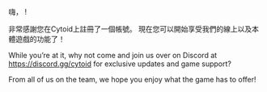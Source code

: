 嗨， <username>!

非常感謝您在Cytoid上註冊了一個帳號。 現在您可以開始享受我們的線上以及本體遊戲的功能了！

While you’re at it, why not come and join us over on Discord at https://discord.gg/cytoid for exclusive updates and game support?

From all of us on the team, we hope you enjoy what the game has to offer!